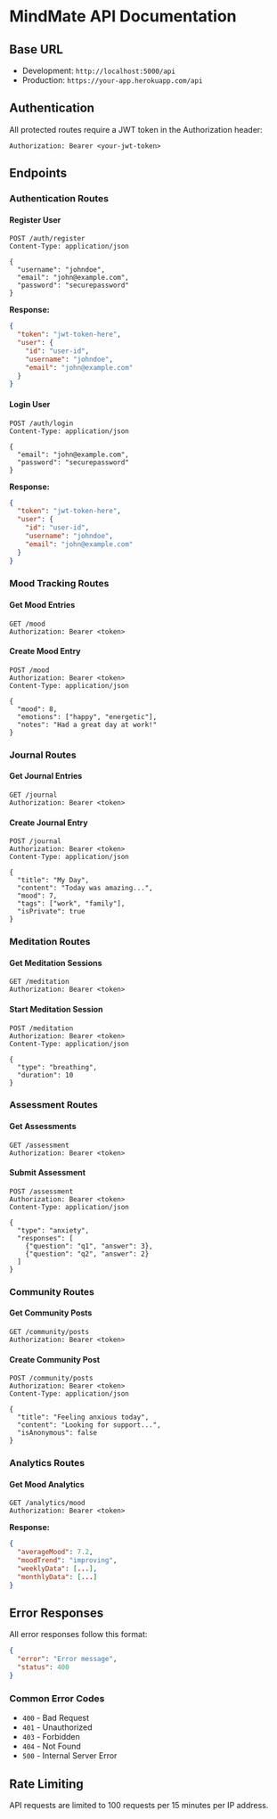 # MindMate API Documentation

## Base URL
- Development: `http://localhost:5000/api`
- Production: `https://your-app.herokuapp.com/api`

## Authentication

All protected routes require a JWT token in the Authorization header:
```
Authorization: Bearer <your-jwt-token>
```

## Endpoints

### Authentication Routes

#### Register User
```http
POST /auth/register
Content-Type: application/json

{
  "username": "johndoe",
  "email": "john@example.com",
  "password": "securepassword"
}
```

**Response:**
```json
{
  "token": "jwt-token-here",
  "user": {
    "id": "user-id",
    "username": "johndoe",
    "email": "john@example.com"
  }
}
```

#### Login User
```http
POST /auth/login
Content-Type: application/json

{
  "email": "john@example.com",
  "password": "securepassword"
}
```

**Response:**
```json
{
  "token": "jwt-token-here",
  "user": {
    "id": "user-id",
    "username": "johndoe",
    "email": "john@example.com"
  }
}
```

### Mood Tracking Routes

#### Get Mood Entries
```http
GET /mood
Authorization: Bearer <token>
```

#### Create Mood Entry
```http
POST /mood
Authorization: Bearer <token>
Content-Type: application/json

{
  "mood": 8,
  "emotions": ["happy", "energetic"],
  "notes": "Had a great day at work!"
}
```

### Journal Routes

#### Get Journal Entries
```http
GET /journal
Authorization: Bearer <token>
```

#### Create Journal Entry
```http
POST /journal
Authorization: Bearer <token>
Content-Type: application/json

{
  "title": "My Day",
  "content": "Today was amazing...",
  "mood": 7,
  "tags": ["work", "family"],
  "isPrivate": true
}
```

### Meditation Routes

#### Get Meditation Sessions
```http
GET /meditation
Authorization: Bearer <token>
```

#### Start Meditation Session
```http
POST /meditation
Authorization: Bearer <token>
Content-Type: application/json

{
  "type": "breathing",
  "duration": 10
}
```

### Assessment Routes

#### Get Assessments
```http
GET /assessment
Authorization: Bearer <token>
```

#### Submit Assessment
```http
POST /assessment
Authorization: Bearer <token>
Content-Type: application/json

{
  "type": "anxiety",
  "responses": [
    {"question": "q1", "answer": 3},
    {"question": "q2", "answer": 2}
  ]
}
```

### Community Routes

#### Get Community Posts
```http
GET /community/posts
Authorization: Bearer <token>
```

#### Create Community Post
```http
POST /community/posts
Authorization: Bearer <token>
Content-Type: application/json

{
  "title": "Feeling anxious today",
  "content": "Looking for support...",
  "isAnonymous": false
}
```

### Analytics Routes

#### Get Mood Analytics
```http
GET /analytics/mood
Authorization: Bearer <token>
```

**Response:**
```json
{
  "averageMood": 7.2,
  "moodTrend": "improving",
  "weeklyData": [...],
  "monthlyData": [...]
}
```

## Error Responses

All error responses follow this format:

```json
{
  "error": "Error message",
  "status": 400
}
```

### Common Error Codes
- `400` - Bad Request
- `401` - Unauthorized
- `403` - Forbidden
- `404` - Not Found
- `500` - Internal Server Error

## Rate Limiting

API requests are limited to 100 requests per 15 minutes per IP address.
